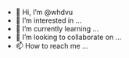 - 👋 Hi, I’m @whdvu
- 👀 I’m interested in ...
- 🌱 I’m currently learning ...
- 💞️ I’m looking to collaborate on ...
- 📫 How to reach me ...

<!---
whdvu/whdvu is a ✨ special ✨ repository because its `README.md` (this file) appears on your GitHub profile.
You can click the Preview link to take a look at your changes.
--->
